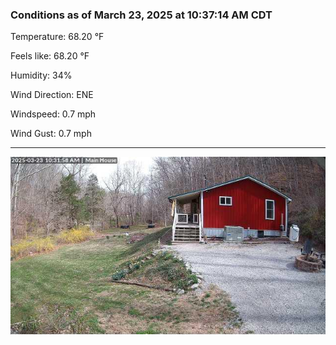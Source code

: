 ### Conditions as of March 23, 2025 at 10:37:14 AM CDT 

Temperature: 68.20 &deg;F

Feels like: 68.20 &deg;F

Humidity: 34%

Wind Direction: ENE

Windspeed: 0.7 mph

Wind Gust: 0.7 mph

---

<img src="./images/latest.jpeg"/>

